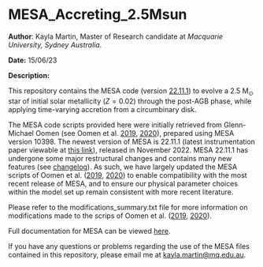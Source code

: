 # MESA_Accreting_2.5Msun

**Author**: Kayla Martin, Master of Research candidate at *Macquarie University, Sydney Australia*.

**Date:** 15/06/23

**Description:** 

This repository contains the MESA code (version [22.11.1](https://ui.adsabs.harvard.edu/abs/2023ApJS..265...15J/abstract)) to evolve a $2.5~\mathrm{M}_{\odot}$ star of initial solar metallicity ($Z=0.02$) through the post-AGB phase, while applying time-varying accretion from a circumbinary disk.

The MESA code scripts provided here were initially retrieved from Glenn-Michael Oomen (see Oomen et al. [2019](https://www.aanda.org/articles/aa/abs/2019/09/aa35853-19/aa35853-19.html), [2020](https://www.aanda.org/articles/aa/abs/2020/10/aa38341-20/aa38341-20.html)), prepared using MESA version $10398$. The newest version of MESA is $22.11.1$ (latest instrumentation paper viewable at [this link](https://ui.adsabs.harvard.edu/abs/2022arXiv220803651J)), released in November 2022. MESA $22.11.1$ has undergone some major restructural changes and contains many new features (see [changelog](https://docs.mesastar.org/en/release-r22.11.1/changelog.html)). As such, we have largely updated the MESA scripts of Oomen et al. ([2019](https://www.aanda.org/articles/aa/abs/2019/09/aa35853-19/aa35853-19.html), [2020](https://www.aanda.org/articles/aa/abs/2020/10/aa38341-20/aa38341-20.html)) to enable compatibility with the most recent release of MESA, and to ensure our physical parameter choices within the model set up remain consistent with more recent literature. 

Please refer to the modifications_summary.txt file for more information on modifications made to the scrips of Oomen et al. ([2019](https://www.aanda.org/articles/aa/abs/2019/09/aa35853-19/aa35853-19.html), [2020](https://www.aanda.org/articles/aa/abs/2020/10/aa38341-20/aa38341-20.html)).

Full documentation for MESA can be viewed [here](https://docs.mesastar.org/). 

If you have any questions or problems regarding the use of the MESA files contained in this repository, please email me at kayla.martin@mq.edu.au.

